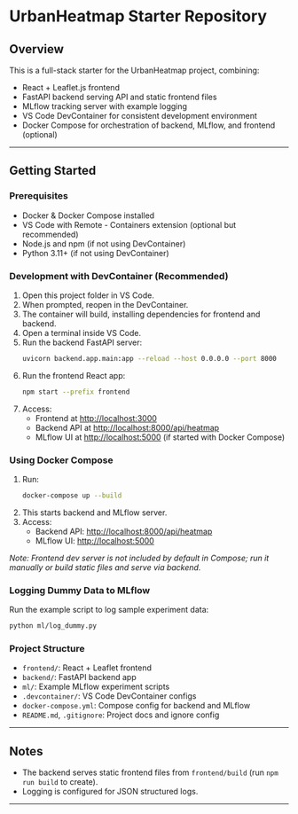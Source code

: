 # UrbanHeatmap Starter Repository

## Overview

This is a full-stack starter for the UrbanHeatmap project, combining:

- React + Leaflet.js frontend
- FastAPI backend serving API and static frontend files
- MLflow tracking server with example logging
- VS Code DevContainer for consistent development environment
- Docker Compose for orchestration of backend, MLflow, and frontend (optional)

---

## Getting Started

### Prerequisites

- Docker & Docker Compose installed
- VS Code with Remote - Containers extension (optional but recommended)
- Node.js and npm (if not using DevContainer)
- Python 3.11+ (if not using DevContainer)

### Development with DevContainer (Recommended)

1. Open this project folder in VS Code.
2. When prompted, reopen in the DevContainer.
3. The container will build, installing dependencies for frontend and backend.
4. Open a terminal inside VS Code.
5. Run the backend FastAPI server:
   ```bash
   uvicorn backend.app.main:app --reload --host 0.0.0.0 --port 8000
   ```
6. Run the frontend React app:
   ```bash
   npm start --prefix frontend
   ```
7. Access:
   - Frontend at [http://localhost:3000](http://localhost:3000)
   - Backend API at [http://localhost:8000/api/heatmap](http://localhost:8000/api/heatmap)
   - MLflow UI at [http://localhost:5000](http://localhost:5000) (if started with Docker Compose)

### Using Docker Compose

1. Run:
   ```bash
   docker-compose up --build
   ```
2. This starts backend and MLflow server.
3. Access:
   - Backend API: [http://localhost:8000/api/heatmap](http://localhost:8000/api/heatmap)
   - MLflow UI: [http://localhost:5000](http://localhost:5000)

_Note: Frontend dev server is not included by default in Compose; run it manually or build static files and serve via backend._

### Logging Dummy Data to MLflow

Run the example script to log sample experiment data:

```bash
python ml/log_dummy.py
```

### Project Structure

- `frontend/`: React + Leaflet frontend
- `backend/`: FastAPI backend app
- `ml/`: Example MLflow experiment scripts
- `.devcontainer/`: VS Code DevContainer configs
- `docker-compose.yml`: Compose config for backend and MLflow
- `README.md`, `.gitignore`: Project docs and ignore config

---

## Notes

- The backend serves static frontend files from `frontend/build` (run `npm run build` to create).
- Logging is configured for JSON structured logs.

---
